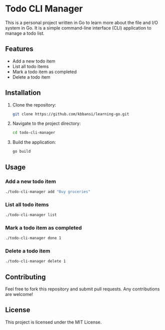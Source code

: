 # Todo CLI Manager

This is a personal project written in Go to learn more about the file and I/O system in Go. It is a simple command-line interface (CLI) application to manage a todo list.

## Features

- Add a new todo item
- List all todo items
- Mark a todo item as completed
- Delete a todo item

## Installation

1. Clone the repository:
    ```sh
    git clone https://github.com/kbbansi/learning-go.git
    ```
2. Navigate to the project directory:
    ```sh
    cd todo-cli-manager
    ```
3. Build the application:
    ```sh
    go build
    ```

## Usage

### Add a new todo item
```sh
./todo-cli-manager add "Buy groceries"
```

### List all todo items
```sh
./todo-cli-manager list
```

### Mark a todo item as completed
```sh
./todo-cli-manager done 1
```

### Delete a todo item
```sh
./todo-cli-manager delete 1
```

## Contributing

Feel free to fork this repository and submit pull requests. Any contributions are welcome!

## License

This project is licensed under the MIT License.